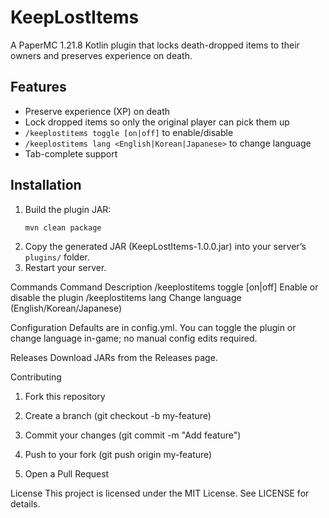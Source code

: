 # KeepLostItems

A PaperMC 1.21.8 Kotlin plugin that locks death-dropped items to their owners and preserves experience on death.

## Features

- Preserve experience (XP) on death  
- Lock dropped items so only the original player can pick them up  
- `/keeplostitems toggle [on|off]` to enable/disable  
- `/keeplostitems lang <English|Korean|Japanese>` to change language  
- Tab-complete support  

## Installation

1. Build the plugin JAR:  
   ```bash
   mvn clean package
2. Copy the generated JAR (KeepLostItems-1.0.0.jar) into your server’s ```plugins/``` folder.
3. Restart your server.

Commands
   Command	Description
      /keeplostitems toggle [on|off]	Enable or disable the plugin
      /keeplostitems lang <lang>	Change language (English/Korean/Japanese)

Configuration
   Defaults are in config.yml. You can toggle the plugin or change language in-game; no manual config edits required.

Releases
   Download JARs from the Releases page.

Contributing
1. Fork this repository

2. Create a branch (git checkout -b my-feature)

3. Commit your changes (git commit -m "Add feature")

4. Push to your fork (git push origin my-feature)

5. Open a Pull Request

License
   This project is licensed under the MIT License. See LICENSE for details.
